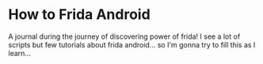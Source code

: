 # How to Frida Android
A journal during the journey of discovering power of frida!
I see a lot of scripts but few tutorials about frida android... so I'm gonna try to fill this as I learn...

